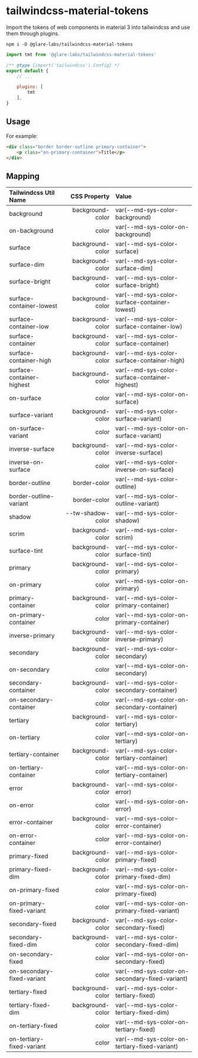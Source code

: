 # tailwindcss-material-tokens
Import the tokens of web components in material 3 into tailwindcss and use them through plugins.


```
npm i -D @glare-labs/tailwindcss-material-tokens
```

```javascript
import tmt from '@glare-labs/tailwindcss-material-tokens'

/** @type {import('tailwindcss').Config} */
export default {
    // ...

    plugins: [
        tmt
    ],
}

```

## Usage

For example:
```html
<div class="border border-outline primary-container">
    <p class="on-primary-container">Title</p>
</div>
```

## Mapping
|Tailwindcss Util Name|CSS Property|Value|
|:--|--:|:--|
|background|background-color|var(--md-sys-color-background)|
|on-background|color|var(--md-sys-color-on-background)|
|surface|background-color|var(--md-sys-color-surface)|
|surface-dim|background-color|var(--md-sys-color-surface-dim)|
|surface-bright|background-color|var(--md-sys-color-surface-bright)|
|surface-container-lowest|background-color|var(--md-sys-color-surface-container-lowest)|
|surface-container-low|background-color|var(--md-sys-color-surface-container-low)|
|surface-container|background-color|var(--md-sys-color-surface-container)|
|surface-container-high|background-color|var(--md-sys-color-surface-container-high)|
|surface-container-highest|background-color|var(--md-sys-color-surface-container-highest)|
|on-surface|color|var(--md-sys-color-on-surface)|
|surface-variant|background-color|var(--md-sys-color-surface-variant)|
|on-surface-variant|color|var(--md-sys-color-on-surface-variant)|
|inverse-surface|background-color|var(--md-sys-color-inverse-surface)|
|inverse-on-surface|color|var(--md-sys-color-inverse-on-surface)|
|border-outline|border-color|var(--md-sys-color-outline)|
|border-outline-variant|border-color|var(--md-sys-color-outline-variant)|
|shadow|--tw-shadow-color|var(--md-sys-color-shadow)|
|scrim|background-color|var(--md-sys-color-scrim)|
|surface-tint|background-color|var(--md-sys-color-surface-tint)|
|primary|background-color|var(--md-sys-color-primary)|
|on-primary|color|var(--md-sys-color-on-primary)|
|primary-container|background-color|var(--md-sys-color-primary-container)|
|on-primary-container|color|var(--md-sys-color-on-primary-container)|
|inverse-primary|background-color|var(--md-sys-color-inverse-primary)|
|secondary|background-color|var(--md-sys-color-secondary)|
|on-secondary|color|var(--md-sys-color-on-secondary)|
|secondary-container|background-color|var(--md-sys-color-secondary-container)|
|on-secondary-container|color|var(--md-sys-color-on-secondary-container)|
|tertiary|background-color|var(--md-sys-color-tertiary)|
|on-tertiary|color|var(--md-sys-color-on-tertiary)|
|tertiary-container|background-color|var(--md-sys-color-tertiary-container)|
|on-tertiary-container|color|var(--md-sys-color-on-tertiary-container)|
|error|background-color|var(--md-sys-color-error)|
|on-error|color|var(--md-sys-color-on-error)|
|error-container|background-color|var(--md-sys-color-error-container)|
|on-error-container|color|var(--md-sys-color-on-error-container)|
|primary-fixed|background-color|var(--md-sys-color-primary-fixed)|
|primary-fixed-dim|background-color|var(--md-sys-color-primary-fixed-dim)|
|on-primary-fixed|color|var(--md-sys-color-on-primary-fixed)|
|on-primary-fixed-variant|color|var(--md-sys-color-on-primary-fixed-variant)|
|secondary-fixed|background-color|var(--md-sys-color-secondary-fixed)|
|secondary-fixed-dim|background-color|var(--md-sys-color-secondary-fixed-dim)|
|on-secondary-fixed|color|var(--md-sys-color-on-secondary-fixed)|
|on-secondary-fixed-variant|color|var(--md-sys-color-on-secondary-fixed-variant)|
|tertiary-fixed|background-color|var(--md-sys-color-tertiary-fixed)|
|tertiary-fixed-dim|background-color|var(--md-sys-color-tertiary-fixed-dim)|
|on-tertiary-fixed|color|var(--md-sys-color-on-tertiary-fixed)|
|on-tertiary-fixed-variant|color|var(--md-sys-color-on-tertiary-fixed-variant)|